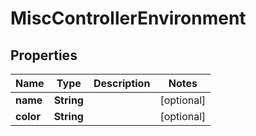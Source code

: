 

# MiscControllerEnvironment


## Properties

| Name | Type | Description | Notes |
|------------ | ------------- | ------------- | -------------|
|**name** | **String** |  |  [optional] |
|**color** | **String** |  |  [optional] |



